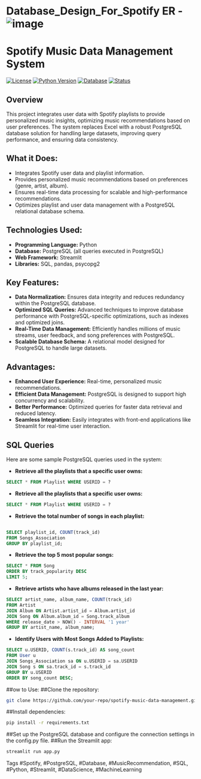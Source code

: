 # Database_Design_For_Spotify ER - ![image](https://github.com/Sree-lekshmi99/Database_Design_For_Spotify/assets/72271005/f319acb6-7d68-4dce-9d7b-8ae08f42bda9)
# Spotify Music Data Management System

[![License](https://img.shields.io/badge/License-MIT-blue.svg)](LICENSE)
[![Python Version](https://img.shields.io/badge/Python-3.8%2B-blue.svg)](https://www.python.org/)
[![Database](https://img.shields.io/badge/Database-PostgreSQL-blue.svg)](https://www.postgresql.org/)
[![Status](https://img.shields.io/badge/status-Active-green.svg)](https://github.com/your-repo)

## Overview
This project integrates user data with Spotify playlists to provide personalized music insights, optimizing music recommendations based on user preferences. The system replaces Excel with a robust PostgreSQL database solution for handling large datasets, improving query performance, and ensuring data consistency.

## What it Does:
- Integrates Spotify user data and playlist information.
- Provides personalized music recommendations based on preferences (genre, artist, album).
- Ensures real-time data processing for scalable and high-performance recommendations.
- Optimizes playlist and user data management with a PostgreSQL relational database schema.

## Technologies Used:
- **Programming Language:** Python
- **Database:** PostgreSQL (all queries executed in PostgreSQL)
- **Web Framework:** Streamlit
- **Libraries:** SQL, pandas, psycopg2

## Key Features:
- **Data Normalization:** Ensures data integrity and reduces redundancy within the PostgreSQL database.
- **Optimized SQL Queries:** Advanced techniques to improve database performance with PostgreSQL-specific optimizations, such as indexes and optimized joins.
- **Real-Time Data Management:** Efficiently handles millions of music streams, user feedback, and song preferences with PostgreSQL.
- **Scalable Database Schema:** A relational model designed for PostgreSQL to handle large datasets.

## Advantages:
- **Enhanced User Experience:** Real-time, personalized music recommendations.
- **Efficient Data Management:** PostgreSQL is designed to support high concurrency and scalability.
- **Better Performance:** Optimized queries for faster data retrieval and reduced latency.
- **Seamless Integration:** Easily integrates with front-end applications like Streamlit for real-time user interaction.

## SQL Queries
Here are some sample PostgreSQL queries used in the system:

- **Retrieve all the playlists that a specific user owns:**
```sql
SELECT * FROM Playlist WHERE USERID = ?
```

- **Retrieve all the playlists that a specific user owns:**
```sql
SELECT * FROM Playlist WHERE USERID = ?

```

- **Retrieve the total number of songs in each playlist:**
```sql

SELECT playlist_id, COUNT(track_id) 
FROM Songs_Association 
GROUP BY playlist_id;
```

- **Retrieve the top 5 most popular songs:**
```sql
SELECT * FROM Song 
ORDER BY track_popularity DESC 
LIMIT 5;
```

- **Retrieve artists who have albums released in the last year:**
```sql
SELECT artist_name, album_name, COUNT(track_id) 
FROM Artist 
JOIN Album ON Artist.artist_id = Album.artist_id 
JOIN Song ON Album.album_id = Song.track_album 
WHERE release_date > NOW() - INTERVAL '1 year' 
GROUP BY artist_name, album_name;
```
- **Identify Users with Most Songs Added to Playlists:**
```sql
SELECT u.USERID, COUNT(s.track_id) AS song_count
FROM User u
JOIN Songs_Association sa ON u.USERID = sa.USERID
JOIN Song s ON sa.track_id = s.track_id
GROUP BY u.USERID
ORDER BY song_count DESC;
```
##ow to Use:
##Clone the repository:
```bash
git clone https://github.com/your-repo/spotify-music-data-management.git
```
##Install dependencies:
```bash
pip install -r requirements.txt
```
##Set up the PostgreSQL database and configure the connection settings in the config.py file.
##Run the Streamlit app:
```bash
streamlit run app.py
```


Tags
#Spotify, #PostgreSQL, #Database, #MusicRecommendation, #SQL, #Python, #Streamlit, #DataScience, #MachineLearning
